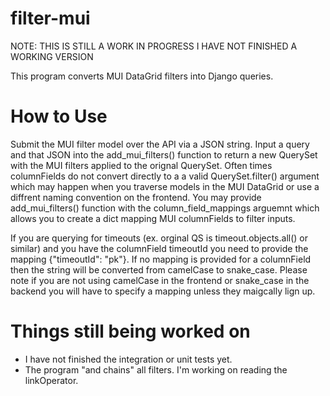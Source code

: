 # filter-mui
NOTE: THIS IS STILL A WORK IN PROGRESS I HAVE NOT FINISHED A WORKING VERSION

This program converts MUI DataGrid filters into Django queries. 

# How to Use

Submit the MUI filter model over the API via a JSON string. Input a query and that JSON into the add_mui_filters() function to return a new QuerySet with the MUI filters applied to the orignal QuerySet. Often times columnFields do not convert directly to a a valid QuerySet.filter() argument which may happen when you traverse models in the MUI DataGrid or use a diffrent naming convention on the frontend. You may provide add_mui_filters() function with the column_field_mappings arguemnt which allows you to create a dict mapping MUI columnFields to filter inputs. 

If you are querying for timeouts (ex. orginal QS is timeout.objects.all() or similar) and you have the columnField timeoutId you need to provide the mapping {"timeoutId": "pk"}. If no mapping is provided for a columnField then the string will be converted from camelCase to snake_case. Please note if you are not using camelCase in the frontend or snake_case in the backend you will have to specify a mapping unless they maigcally lign up.

# Things still being worked on

- I have not finished the integration or unit tests yet.
- The program "and chains" all filters. I'm working on reading the linkOperator. 
